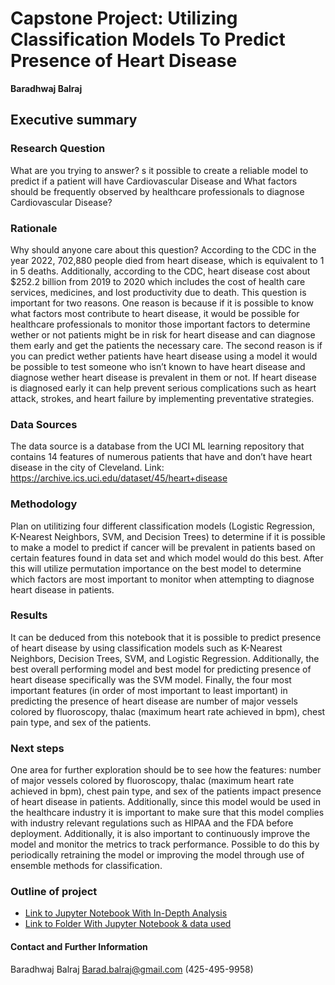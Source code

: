 # Capstone Project: Utilizing Classification Models To Predict Presence of Heart Disease

**Baradhwaj Balraj**

## Executive summary

### Research Question
What are you trying to answer?
s it possible to create a reliable model to predict if a patient will have Cardiovascular Disease and What factors should be frequently observed by healthcare professionals to diagnose Cardiovascular Disease?

### Rationale
Why should anyone care about this question?
According to the CDC in the year 2022, 702,880 people died from heart disease, which is equivalent to 1 in 5 deaths.  Additionally, according to the CDC, heart disease cost about $252.2 billion from 2019 to 2020 which includes the cost of health care services, medicines, and lost productivity due to death.  This question is important for two reasons. One reason is because if it is possible to know what factors most contribute to heart disease, it would be possible for healthcare professionals to monitor those important factors to determine wether or not patients might be in risk for heart disease and can diagnose them early and get the patients the necessary care.  The second reason is if you can predict wether patients have heart disease using a model it would be possible to test someone who isn’t known to have heart disease and diagnose wether heart disease is prevalent in them or not.  If heart disease is diagnosed early it can help prevent serious complications such as heart attack, strokes, and heart failure by implementing preventative strategies.

### Data Sources
The data source is a database from the UCI ML learning repository that contains 14 features of numerous patients that have and don’t have heart disease in the city of Cleveland.
Link: https://archive.ics.uci.edu/dataset/45/heart+disease  

### Methodology
Plan on utilitizing four different classification models (Logistic Regression, K-Nearest Neighbors, SVM, and Decision Trees) to determine if it is possible to make a model to predict if cancer will be prevalent in patients based on certain features found in data set and which model would do this best. After this will utilize permutation importance on the best model to determine which factors are most important to monitor when attempting to diagnose heart disease in patients.

### Results
It can be deduced from this notebook that it is possible to predict presence of heart disease by using classification models such as K-Nearest Neighbors, Decision Trees, SVM, and Logistic Regression. Additionally, the best overall performing model and best model for predicting presence of heart disease specifically  was the SVM model. Finally, the four most important features (in order of most important to least important) in predicting the presence of heart disease are number of major vessels colored by fluoroscopy, thalac (maximum heart rate achieved in bpm), chest pain type, and sex of the patients.

### Next steps
One area for further exploration should be to see how the features: number of major vessels colored by fluoroscopy, thalac (maximum heart rate achieved in bpm), chest pain type, and sex of the patients impact presence of heart disease in patients.  Additionally, since this model would be used in the healthcare industry it is important to make sure that this model complies with industry relevant regulations such as HIPAA and the FDA before deployment. Additionally, it is also important to continuously improve the model and monitor the metrics to track performance. Possible to do this by periodically retraining the model or improving the model through use of ensemble methods for classification.

### Outline of project

- [Link to Jupyter Notebook With In-Depth Analysis]()
- [Link to Folder With Jupyter Notebook & data used]()


#### Contact and Further Information
Baradhwaj Balraj 
Barad.balraj@gmail.com
(425-495-9958)
